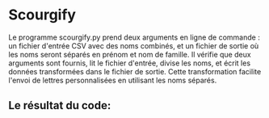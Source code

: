 # Scourgify 


Le programme scourgify.py prend deux arguments en ligne de commande : un fichier d'entrée CSV avec des noms combinés, et un fichier de sortie où les noms seront séparés en prénom et nom de famille.
Il vérifie que deux arguments sont fournis, lit le fichier d'entrée, divise les noms, et écrit les données transformées dans le fichier de sortie. 
Cette transformation facilite l'envoi de lettres personnalisées en utilisant les noms séparés. 

## Le résultat du code: 

